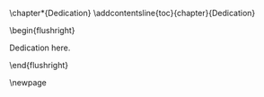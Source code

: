 \chapter*{Dedication}
\addcontentsline{toc}{chapter}{Dedication}


<!--
%% Anything placed between the abstract and table of contents will
%% appear on a separate page since the abstract ends with \newpage and
%% the table of contents starts with \clearpage.  Use \cleardoublepage
%% for anything that you want to appear on a right-hand page.

%% This generates a "dedication" section, if needed -- just a paragraph
%% formatted flush right (uncomment to have it appear in the document).
%\begin{dedication}
%\end{dedication}

%% The `dedication' and `acknowledgements' sections do not create new
%% pages so if you want the two sections to appear on separate pages,
%% uncomment the following line.
%\newpage  % separate pages for dedication and acknowledgements
-->

\begin{flushright}

Dedication here.

\end{flushright}


\newpage

